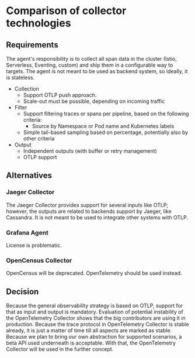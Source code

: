 # Comparison of collector technologies

## Requirements

The agent's responsibility is to collect all span data in the cluster (Istio, Serverless, Eventing, custom) and ship them in a configurable way to targets. The agent is not meant to be used as backend system, so ideally, it is stateless.

- Collection
  - Support OTLP push approach.
  - Scale-out must be possible, depending on incoming traffic
- Filter
  - Support filtering traces or spans per pipeline, based on the following criteria:
     - Source by Namespace or Pod name and Kubernetes labels
  - Simple tail-based sampling based on percentage, potentially also by other criteria
- Output
  - Independent outputs (with buffer or retry management)
  - OTLP support

## Alternatives

### Jaeger Collector

The Jaeger Collector provides support for several inputs like OTLP; however, the outputs are related to backends support by Jaeger, like Cassandra. It is not meant to be used to integrate other systems with OTLP.

### Grafana Agent

License is problematic.
### OpenCensus Collector

OpenCensus will be deprecated. OpenTelemetry should be used instead.
## Decision
Because the general observability strategy is based on OTLP, support for that as input and output is mandatory. Evaluation of  potential instability of the OpenTelemetry Collector shows that the big contributors are using it in production. Because the trace protocol in OpenTelemetry Collector is stable already, it is just a matter of time till all aspects are marked as stable. Because we plan to bring our own abstraction for supported scenarios, a beta API used underneath is acceptable.
With that, the OpenTelemetry Collector will be used in the further concept.
